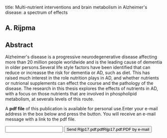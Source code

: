 title: Multi-nutrient interventions and brain metabolism in Alzheimer's disease: a spectrum of effects

## A. Rijpma

## Abstract
Alzheimer's disease is a progressive neurodegenerative disease affecting more than 20 million people worldwide and is the leading cause of dementia in older persons.Several life style factors have been identified that can reduce or increasse the risk for dementia or AD, such as diet. This has raised much interest in the role nutrition plays in AD, and whether nutrients or nutrional supplements can effect the course and the pathology of the disease. The research in this thesis explores the effects of nutrients in AD, with a focus on those nutrients that are involved in phospholipid metabolism, at severals levels of this route.

A <b>pdf file</b> of this publication is available for personal use.Enter your e-mail address in the box below and press the button. You will receive an e-mail message with a link to the pdf file.
<form action="sender.php">  <input type="text" name="email">  <input type="submit" value="Send Rijp17.pdf:pdfRijp17.pdf:PDF by e-mail"></form>